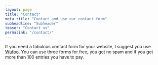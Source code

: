 ```yaml
---
layout: page
title: "Contact"
meta_title: "Contact and use our contact form"
subheadline: "Subheader"
teaser: "Contact us"
permalink: "/contact/"
---
```

If you need a fabulous contact form for your website, I suggest you use [Wufoo][1]. You can use three forms for free, you get no spam and if you get more than 100 entries you have to pay.


 [1]: http://www.wufoo.com/
